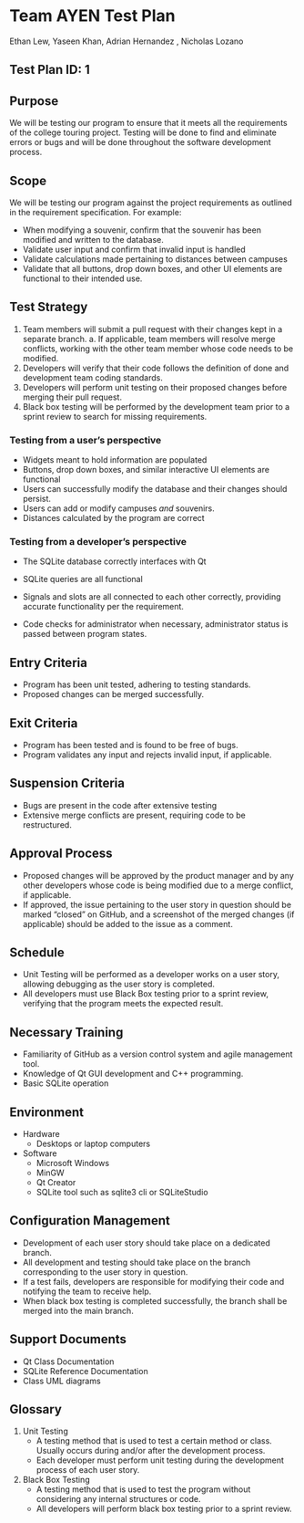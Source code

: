 # Team AYEN Test Plan

Ethan Lew, Yaseen Khan, Adrian Hernandez , Nicholas Lozano

## Test Plan ID: 1

## Purpose

We will be testing our program to ensure that it meets all the requirements of the college touring
project. Testing will be done to find and eliminate errors or bugs and will be done throughout the
software development process.

## Scope

We will be testing our program against the project requirements as outlined in the requirement
specification. For example:

- When modifying a souvenir, confirm that the souvenir has been modified and written to the
    database.
- Validate user input and confirm that invalid input is handled
- Validate calculations made pertaining to distances between campuses
- Validate that all buttons, drop down boxes, and other UI elements are functional to their
    intended use.

## Test Strategy

1. Team members will submit a pull request with their changes kept in a separate branch.
    a. If applicable, team members will resolve merge conflicts, working with the other team
       member whose code needs to be modified.
2. Developers will verify that their code follows the definition of done and development team
    coding standards.
3. Developers will perform unit testing on their proposed changes before merging their pull
    request.
4. Black box testing will be performed by the development team prior to a sprint review to search
    for missing requirements.

### Testing from a user’s perspective

- Widgets meant to hold information are populated
- Buttons, drop down boxes, and similar interactive UI elements are functional
- Users can successfully modify the database and their changes should persist.
- Users can add or modify campuses _and_ souvenirs.
- Distances calculated by the program are correct

### Testing from a developer’s perspective

- The SQLite database correctly interfaces with Qt


- SQLite queries are all functional
- Signals and slots are all connected to each other correctly, providing accurate functionality per
    the requirement.
- Code checks for administrator when necessary, administrator status is passed between program
    states.

## Entry Criteria

- Program has been unit tested, adhering to testing standards.
- Proposed changes can be merged successfully.

## Exit Criteria

- Program has been tested and is found to be free of bugs.
- Program validates any input and rejects invalid input, if applicable.

## Suspension Criteria

- Bugs are present in the code after extensive testing
- Extensive merge conflicts are present, requiring code to be restructured.

## Approval Process

- Proposed changes will be approved by the product manager and by any other developers whose
    code is being modified due to a merge conflict, if applicable.
- If approved, the issue pertaining to the user story in question should be marked “closed” on
    GitHub, and a screenshot of the merged changes (if applicable) should be added to the issue as a
    comment.

## Schedule

- Unit Testing will be performed as a developer works on a user story, allowing debugging as the
    user story is completed.
- All developers must use Black Box testing prior to a sprint review, verifying that the program
    meets the expected result.

## Necessary Training

- Familiarity of GitHub as a version control system and agile management tool.
- Knowledge of Qt GUI development and C++ programming.
- Basic SQLite operation

## Environment

- Hardware
    - Desktops or laptop computers
- Software
    - Microsoft Windows
    - MinGW
    - Qt Creator
    - SQLite tool such as sqlite3 cli or SQLiteStudio

## Configuration Management

- Development of each user story should take place on a dedicated branch.
- All development and testing should take place on the branch corresponding to the user story in
    question.
- If a test fails, developers are responsible for modifying their code and notifying the team to
    receive help.
- When black box testing is completed successfully, the branch shall be merged into the main
    branch.

## Support Documents

- Qt Class Documentation
- SQLite Reference Documentation
- Class UML diagrams

## Glossary

1. Unit Testing
    - A testing method that is used to test a certain method or class. Usually occurs during
       and/or after the development process.
    - Each developer must perform unit testing during the development process of each user
       story.
2. Black Box Testing
    - A testing method that is used to test the program without considering any internal
       structures or code.
    - All developers will perform black box testing prior to a sprint review.
